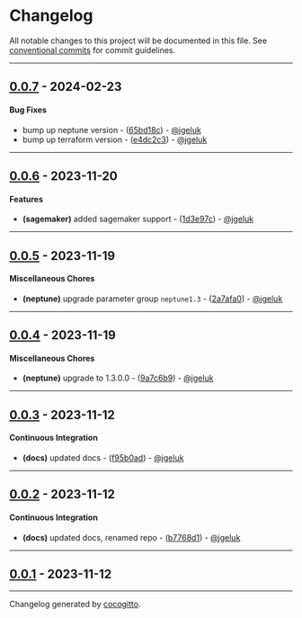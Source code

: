 # Changelog
All notable changes to this project will be documented in this file. See [conventional commits](https://www.conventionalcommits.org/) for commit guidelines.

- - -
## [0.0.7](https://github.com/EKGF/terraform-neptune/compare/0.0.6..0.0.7) - 2024-02-23
#### Bug Fixes
- bump up neptune version - ([65bd18c](https://github.com/EKGF/terraform-neptune/commit/65bd18ce1048a3990e0ff8df700209f612624fcb)) - [@jgeluk](https://github.com/jgeluk)
- bump up terraform version - ([e4dc2c3](https://github.com/EKGF/terraform-neptune/commit/e4dc2c3017fe3d42b663d4d556040c44d1f99ed1)) - [@jgeluk](https://github.com/jgeluk)

- - -

## [0.0.6](https://github.com/EKGF/terraform-neptune/compare/0.0.5..0.0.6) - 2023-11-20
#### Features
- **(sagemaker)** added sagemaker support - ([1d3e97c](https://github.com/EKGF/terraform-neptune/commit/1d3e97c4a79c7e9d8015e020adea48d2ace739ab)) - [@jgeluk](https://github.com/jgeluk)

- - -

## [0.0.5](https://github.com/EKGF/terraform-neptune/compare/0.0.4..0.0.5) - 2023-11-19
#### Miscellaneous Chores
- **(neptune)** upgrade parameter group `neptune1.3` - ([2a7afa0](https://github.com/EKGF/terraform-neptune/commit/2a7afa0e50b5a6ef11a0c926ff439656ea4aad88)) - [@jgeluk](https://github.com/jgeluk)

- - -

## [0.0.4](https://github.com/EKGF/terraform-neptune/compare/0.0.3..0.0.4) - 2023-11-19
#### Miscellaneous Chores
- **(neptune)** upgrade to 1.3.0.0 - ([9a7c6b9](https://github.com/EKGF/terraform-neptune/commit/9a7c6b90e475a90cda8151144568674e23c9a8b6)) - [@jgeluk](https://github.com/jgeluk)

- - -

## [0.0.3](https://github.com/EKGF/terraform-neptune/compare/0.0.2..0.0.3) - 2023-11-12
#### Continuous Integration
- **(docs)** updated docs - ([f95b0ad](https://github.com/EKGF/terraform-neptune/commit/f95b0adf762bc8621d33f6bd88529049a02dd679)) - [@jgeluk](https://github.com/jgeluk)

- - -

## [0.0.2](https://github.com/EKGF/terraform-neptune/compare/0.0.1..0.0.2) - 2023-11-12
#### Continuous Integration
- **(docs)** updated docs, renamed repo - ([b7768d1](https://github.com/EKGF/terraform-neptune/commit/b7768d13829fdcf723a3bd2d5079fa36d07e7440)) - [@jgeluk](https://github.com/jgeluk)

- - -

## [0.0.1](https://github.com/EKGF/terraform-neptune/compare/2c88853d8104f23782234297e4b63810b43826d9..0.0.1) - 2023-11-12

- - -

Changelog generated by [cocogitto](https://github.com/cocogitto/cocogitto).